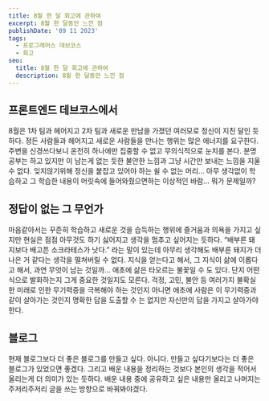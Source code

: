 ```yaml
---
title: 8월 한 달 회고에 관하여
excerpt: 8월 한 달동안 느낀 점
publishDate: '09 11 2023'
tags:
  - 프로그래머스 데브코스
  - 회고
seo:
  title: 8월 한 달 회고에 관하여
  description: 8월 한 달동안 느낀 점
---
```


## 프론트엔드 데브코스에서

8월은 1차 팀과 헤어지고 2차 팀과 새로운 만남을 가졌던 여러모로 정신이 지친 달인 듯하다. 정든 사람들과 헤어지고 새로운 사람들을 만나는 행위는 많은 에너지를 요구한다. 주변을 신경쓰다보니 온전히 하나에만 집중할 수 없고 무의식적으로 눈치를 본다. 분명 공부는 하고 있지만 이 남는게 없는 듯한 불안한 느낌과 그냥 시간만 보내는 느낌을 지울 수 없다. 잊지않기위해 정신을 붙잡고 있어야 하는 쉴 수 없는 머리… 아무 생각없이 학습하고 그 학습한 내용이 머릿속에 들어와줬으면하는 이상적인 바람… 뭐가 문제일까?

## 정답이 없는 그 무언가

마음같아서는 꾸준히 학습하고 새로운 것을 습득하는 행위에 즐거움과 의욕을 가지고 싶지만 현실은 점점 아무것도 하기 싫어지고 생각을 멈추고 싶어지는 듯하다. “배부른 돼지보다 배고픈 소크라테스가 낫다.” 라는 말이 있는데 아무리 생각해도 배부른 돼지가 더 나은 거 같다는 생각을 떨쳐버릴 수 없다. 지식을 얻는다고 해서, 그 지식이 삶에 이롭다고 해서, 과연 무엇이 남는 것일까… 애초에 삶은 타오르는 불꽃일 수 도 있다. 단지 어떤 식으로 발화하는지 그게 중요한 것일지도 모른다. 걱정, 고민, 불안 등 여러가지 불확실한 미래로 인한 무기력증을 극복해야 하는 것인지 아니면 애초에 사람은 이 무기력증과 같이 살아가는 것인지 명확한 답을 도출할 수 는 없지만 자신만의 답을 가지고 살아가야 한다.

## 블로그

현재 블로그보다 더 좋은 블로그를 만들고 싶다. 아니다. 만들고 싶다기보다는 더 좋은 블로그가 있었으면 좋겠다. 그리고 배운 내용을 정리하는 것보다 본인의 생각을 적어서 올리는게 더 의미가 있는 듯하다. 배운 내용 중에 공유하고 싶은 내용만 올리고 나머지는 주저리주저리 글을 쓰는 방향으로 바꿔봐야겠다.
